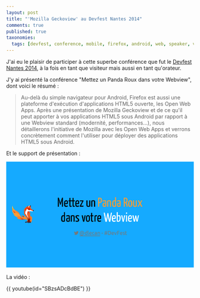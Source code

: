 ```yaml
---
layout: post
title: "'Mozilla Geckoview' au Devfest Nantes 2014"
comments: true
published: true
taxonomies: 
  tags: [devfest, conference, mobile, firefox, android, web, speaker, video]
---
```


J'ai eu le plaisir de participer à cette superbe conférence que fut le [Devfest Nantes 2014](http://devfest.gdgnantes.com/), à la fois en tant que visiteur mais aussi en tant qu'orateur.

<!-- more -->

J'y ai présenté la conférence "Mettez un Panda Roux dans votre Webview", dont voici le résumé :

>Au-delà du simple navigateur pour Android, Firefox est aussi une plateforme d'exécution d'applications HTML5 ouverte, les Open Web Apps.
>Après une présentation de Mozilla Geckoview et de ce qu'il peut apporter à vos applications HTML5 sous Android par rapport à une Webview standard (modernité, performances...), nous détaillerons l'initiative de Mozilla avec les Open Web Apps et verrons concrètement comment l'utiliser pour déployer des applications HTML5 sous Android.

Et le support de présentation :

[![Support de présentation de la conférence](cover.png)](http://blog.dlecan.com/devfestnantes2014/prez-panda-roux-webview-android/)

La vidéo :

{{ youtube(id="SBzsADcBdBE") }}
